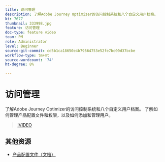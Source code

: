 ```yaml
---
title: 访问管理
description: 了解Adobe Journey Optimizer的访问控制系统和八个自定义用户档案。 了解如何管理产品配置文件和权限，以及如何添加和管理用户。
kt: 7677
thumbnail: 333998.jpg
feature: 访问管理
doc-type: feature video
team: PM
role: Administrator
level: Beginner
source-git-commit: cd5b1ca18650e4b79564753e52fe7bc00d37bcbe
workflow-type: tm+mt
source-wordcount: '74'
ht-degree: 8%

---
```



# 访问管理

了解Adobe Journey Optimizer的访问控制系统和八个自定义用户档案。 了解如何管理产品配置文件和权限，以及如何添加和管理用户。

>[!VIDEO](https://video.tv.adobe.com/v/333998?quality=12)

## 其他资源

* [产品配置文件（文档）](https://experienceleague.adobe.com/docs/journey-optimizer/using/administration/ootb-product-profiles.html)
